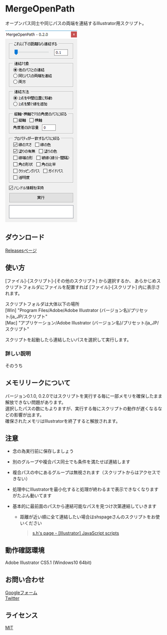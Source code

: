 MergeOpenPath
====

オープンパス同士や同じパスの両端を連結するIllustrator用スクリプト。

![Screenshot](https://github.com/twilyze/Illustrator-MergeOpenPath/blob/master/image/main_window.png)


## ダウンロード
[Releasesページ](https://github.com/twilyze/Illustrator-MergeOpenPath/releases)


## 使い方
[ファイル]-[スクリプト]-[その他のスクリプト] から選択するか、
あらかじめスクリプトフォルダにファイルを配置すれば [ファイル]-[スクリプト] 内に表示されます。

  スクリプトフォルダは大体以下の場所  
  [Win] "Program Files/Adobe/Adobe Illustrator (バージョン名)/プリセット/ja_JP/スクリプト"  
  [Mac] "アプリケーション/Adobe Illustrator (バージョン名)/プリセット/ja_JP/スクリプト"

スクリプトを起動したら連結したいパスを選択して実行します。

### 詳しい説明
そのうち


## メモリリークについて
バージョン0.1.0, 0.2.0ではスクリプトを実行する毎に一部メモリを確保したまま解放できない問題があります。  
選択したパスの数にもよりますが、実行する毎にスクリプトの動作が遅くなるなどの影響が出ます。  
確保されたメモリはIllustratorを終了すると解放されます。


## 注意
- 念の為実行前に保存しましょう
- 別のグループや複合パス同士でも条件を満たせば連結します
- 複合パスの中にあるグループは無視されます（スクリプトからはアクセスできない）
- 処理中にIllustratorを最小化すると処理が終わるまで表示できなくなりますがたぶん動いてます

- 基本的に最前面のパスから連結可能なパスを見つけ次第連結していきます
  - 距離が近い順に全て連結したい場合はshspageさんのスクリプトをお使いください
    > [s.h's page - [Illustrator] JavaScript scripts](http://shspage.com/aijs/#renketsu)


## 動作確認環境
Adobe Illustrator CS5.1 (Windows10 64bit)


## お問い合わせ
[Googleフォーム](https://goo.gl/forms/COrRnU3ME2gcIzj62)  
[Twitter](https://twitter.com/twilyze)


## ライセンス
[MIT](https://github.com/twilyze/Illustrator-MergeOpenPath/blob/master/LICENSE)
